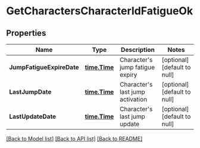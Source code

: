 # GetCharactersCharacterIdFatigueOk

## Properties
Name | Type | Description | Notes
------------ | ------------- | ------------- | -------------
**JumpFatigueExpireDate** | [**time.Time**](time.Time.md) | Character&#39;s jump fatigue expiry | [optional] [default to null]
**LastJumpDate** | [**time.Time**](time.Time.md) | Character&#39;s last jump activation | [optional] [default to null]
**LastUpdateDate** | [**time.Time**](time.Time.md) | Character&#39;s last jump update | [optional] [default to null]

[[Back to Model list]](../README.md#documentation-for-models) [[Back to API list]](../README.md#documentation-for-api-endpoints) [[Back to README]](../README.md)


